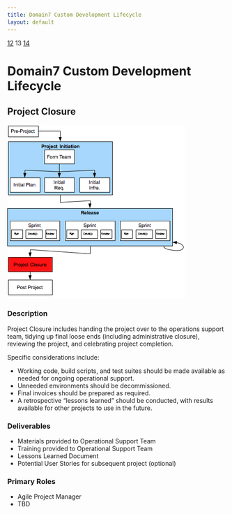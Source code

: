 ```yaml
---
title: Domain7 Custom Development Lifecycle
layout: default
---
```


[12](12.html) 13 [14](14.html)

# Domain7 Custom Development Lifecycle

## Project Closure

![Figure ](../images/lifecycle/13.png)

### Description

Project Closure includes handing the project over to the operations support team, tidying up final loose ends (including administrative closure), reviewing the project,  and celebrating project completion.

Specific considerations include:
* Working code, build scripts, and test suites should be made available as needed for ongoing operational support.
* Unneeded environments should be decommissioned.
* Final invoices should be prepared as required.
* A retrospective “lessons learned” should be conducted, with results available for other projects to use in the future.

### Deliverables

* Materials provided to Operational Support Team
* Training provided to Operational Support Team
* Lessons Learned Document
* Potential User Stories for subsequent project (optional)

### Primary Roles 

* Agile Project Manager
* TBD
